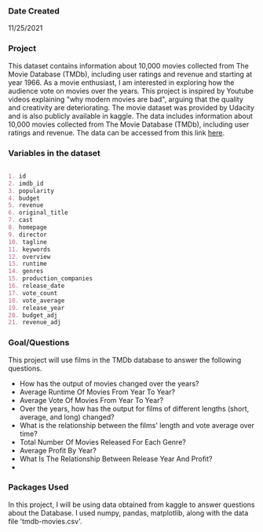 ### Date Created
11/25/2021

### Project
This dataset contains information about 10,000 movies collected from The Movie Database (TMDb), including user ratings and revenue and starting at year 1966. As a movie enthusiast, I am interested in exploring how the audience vote on movies over the years. This project is inspired by Youtube videos explaining "why modern movies are bad", arguing that the quality and creativity are deteriorating.
The movie dataset was provided by Udacity and is also publicly available in kaggle. The data includes information about 10,000 movies collected from The Movie Database (TMDb), including user ratings and revenue. The data can be accessed from this link [here](https://www.google.com/url?q=https://d17h27t6h515a5.cloudfront.net/topher/2017/October/59dd1c4c_tmdb-movies/tmdb-movies.csv&sa=D&ust=1605197347716000&usg=AOvVaw1SoCpfUCeHn5oyvjgbJPP-).

### Variables in the dataset

```markdown

1. id
2. imdb_id
3. popularity
4. budget
5. revenue
6. original_title
7. cast
8. homepage
9. director
10. tagline
11. keywords
12. overview
13. runtime
14. genres
15. production_companies
16. release_date
17. vote_count
18. vote_average
19. release_year
20. budget_adj
21. revenue_adj

```
### Goal/Questions
This project will use films in the TMDb database to answer the following questions.

- How has the output of movies changed over the years?
- Average Runtime Of Movies From Year To Year?
- Average Vote Of Movies From Year To Year?
- Over the years, how has the output for films of different lengths (short, average, and long) changed?
- What is the relationship between the films' length and vote average over time?
- Total Number Of Movies Released For Each Genre?
- Average Profit By Year?
- What Is The Relationship Between Release Year And Profit?
- 
### Packages Used
In this project, I will be using data obtained from kaggle to answer questions about the Database. I used numpy, pandas, matplotlib, along with the data file 'tmdb-movies.csv'.
